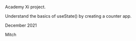 Academy Xi project.

Understand the basics of useState() by creating a counter app.

December 2021

Mitch